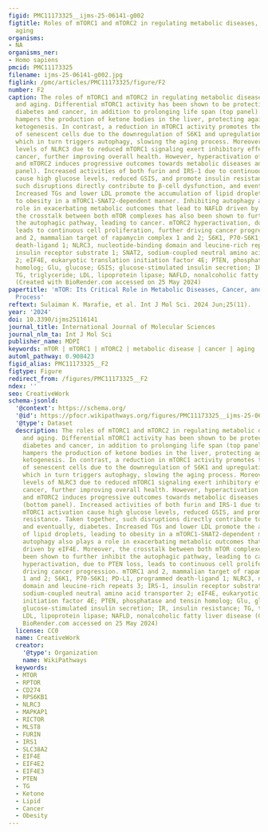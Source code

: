 ```yaml
---
figid: PMC11173325__ijms-25-06141-g002
figtitle: Roles of mTORC1 and mTORC2 in regulating metabolic diseases, cancer, and
  aging
organisms:
- NA
organisms_ner:
- Homo sapiens
pmcid: PMC11173325
filename: ijms-25-06141-g002.jpg
figlink: /pmc/articles/PMC11173325/figure/F2
number: F2
caption: The roles of mTORC1 and mTORC2 in regulating metabolic diseases, cancer,
  and aging. Differential mTORC1 activity has been shown to be protective against
  diabetes and cancer, in addition to prolonging life span (top panel). mTORC1 hyperactivity
  hampers the production of ketone bodies in the liver, protecting against diabetic
  ketogenesis. In contrast, a reduction in mTORC1 activity promotes the accumulation
  of senescent cells due to the downregulation of S6K1 and upregulation of PD-L1,
  which in turn triggers autophagy, slowing the aging process. Moreover, increased
  levels of NLRC3 due to reduced mTORC1 signaling exert inhibitory effects against
  cancer, further improving overall health. However, hyperactivation of both mTORC1
  and mTORC2 induces progressive outcomes towards metabolic diseases and cancers (bottom
  panel). Increased activities of both furin and IRS-1 due to continuous mTORC1 activation
  cause high glucose levels, reduced GSIS, and promote insulin resistance. Taken together,
  such disruptions directly contribute to β-cell dysfunction, and eventually, diabetes.
  Increased TGs and lower LDL promote the accumulation of lipid droplets, leading
  to obesity in a mTORC1-SNAT2-dependent manner. Inhibiting autophagy also plays a
  role in exacerbating metabolic outcomes that lead to NAFLD driven by eIF4E. Moreover,
  the crosstalk between both mTOR complexes has also been shown to further inhibit
  the autophagic pathway, leading to cancer. mTORC2 hyperactivation, due to PTEN loss,
  leads to continuous cell proliferation, further driving cancer progression. mTORC1
  and 2, mammalian target of rapamycin complex 1 and 2; S6K1, P70-S6K1; PD-L1, programmed
  death-ligand 1; NLRC3, nucleotide-binding domain and leucine-rich repeats 3; IRS-1,
  insulin receptor substrate 1; SNAT2, sodium-coupled neutral amino acid transporter
  2; eIF4E, eukaryotic translation initiation factor 4E; PTEN, phosphatase and tensin
  homolog; Glu, glucose; GSIS; glucose-stimulated insulin secretion; IR, insulin resistance;
  TG, triglyceride; LDL, lipoprotein lipase; NAFLD, nonalcoholic fatty liver disease
  (Created with BioRender.com accessed on 25 May 2024)
papertitle: 'mTOR: Its Critical Role in Metabolic Diseases, Cancer, and the Aging
  Process'
reftext: Sulaiman K. Marafie, et al. Int J Mol Sci. 2024 Jun;25(11).
year: '2024'
doi: 10.3390/ijms25116141
journal_title: International Journal of Molecular Sciences
journal_nlm_ta: Int J Mol Sci
publisher_name: MDPI
keywords: mTOR | mTORC1 | mTORC2 | metabolic disease | cancer | aging | mTOR inhibitors
automl_pathway: 0.908423
figid_alias: PMC11173325__F2
figtype: Figure
redirect_from: /figures/PMC11173325__F2
ndex: ''
seo: CreativeWork
schema-jsonld:
  '@context': https://schema.org/
  '@id': https://pfocr.wikipathways.org/figures/PMC11173325__ijms-25-06141-g002.html
  '@type': Dataset
  description: The roles of mTORC1 and mTORC2 in regulating metabolic diseases, cancer,
    and aging. Differential mTORC1 activity has been shown to be protective against
    diabetes and cancer, in addition to prolonging life span (top panel). mTORC1 hyperactivity
    hampers the production of ketone bodies in the liver, protecting against diabetic
    ketogenesis. In contrast, a reduction in mTORC1 activity promotes the accumulation
    of senescent cells due to the downregulation of S6K1 and upregulation of PD-L1,
    which in turn triggers autophagy, slowing the aging process. Moreover, increased
    levels of NLRC3 due to reduced mTORC1 signaling exert inhibitory effects against
    cancer, further improving overall health. However, hyperactivation of both mTORC1
    and mTORC2 induces progressive outcomes towards metabolic diseases and cancers
    (bottom panel). Increased activities of both furin and IRS-1 due to continuous
    mTORC1 activation cause high glucose levels, reduced GSIS, and promote insulin
    resistance. Taken together, such disruptions directly contribute to β-cell dysfunction,
    and eventually, diabetes. Increased TGs and lower LDL promote the accumulation
    of lipid droplets, leading to obesity in a mTORC1-SNAT2-dependent manner. Inhibiting
    autophagy also plays a role in exacerbating metabolic outcomes that lead to NAFLD
    driven by eIF4E. Moreover, the crosstalk between both mTOR complexes has also
    been shown to further inhibit the autophagic pathway, leading to cancer. mTORC2
    hyperactivation, due to PTEN loss, leads to continuous cell proliferation, further
    driving cancer progression. mTORC1 and 2, mammalian target of rapamycin complex
    1 and 2; S6K1, P70-S6K1; PD-L1, programmed death-ligand 1; NLRC3, nucleotide-binding
    domain and leucine-rich repeats 3; IRS-1, insulin receptor substrate 1; SNAT2,
    sodium-coupled neutral amino acid transporter 2; eIF4E, eukaryotic translation
    initiation factor 4E; PTEN, phosphatase and tensin homolog; Glu, glucose; GSIS;
    glucose-stimulated insulin secretion; IR, insulin resistance; TG, triglyceride;
    LDL, lipoprotein lipase; NAFLD, nonalcoholic fatty liver disease (Created with
    BioRender.com accessed on 25 May 2024)
  license: CC0
  name: CreativeWork
  creator:
    '@type': Organization
    name: WikiPathways
  keywords:
  - MTOR
  - RPTOR
  - CD274
  - RPS6KB1
  - NLRC3
  - MAPKAP1
  - RICTOR
  - MLST8
  - FURIN
  - IRS1
  - SLC38A2
  - EIF4E
  - EIF4E2
  - EIF4E3
  - PTEN
  - TG
  - Ketone
  - Lipid
  - Cancer
  - Obesity
---
```

